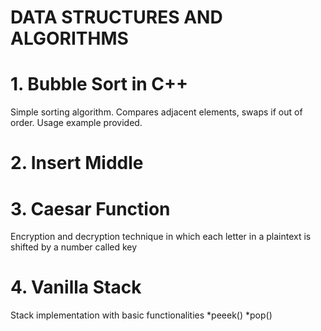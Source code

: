 # DATA STRUCTURES AND ALGORITHMS

# 1. Bubble Sort in C++
Simple sorting algorithm. Compares adjacent elements, swaps if out of order. Usage example provided.
# 2. Insert Middle
# 3. Caesar Function
Encryption and decryption technique  in which each letter in a plaintext is shifted by a number called key
# 4. Vanilla Stack
Stack implementation with basic functionalities
        *peeek()
        *pop()
